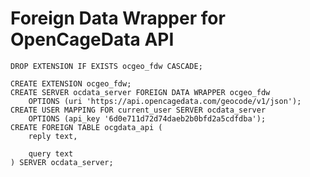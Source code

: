 Foreign Data Wrapper for OpenCageData API
=========================================


```
DROP EXTENSION IF EXISTS ocgeo_fdw CASCADE;

CREATE EXTENSION ocgeo_fdw;
CREATE SERVER ocdata_server FOREIGN DATA WRAPPER ocgeo_fdw 
	OPTIONS (uri 'https://api.opencagedata.com/geocode/v1/json');
CREATE USER MAPPING FOR current_user SERVER ocdata_server 
	OPTIONS (api_key '6d0e711d72d74daeb2b0bfd2a5cdfdba');
CREATE FOREIGN TABLE ocgdata_api (
    reply text,

    query text
) SERVER ocdata_server;
```